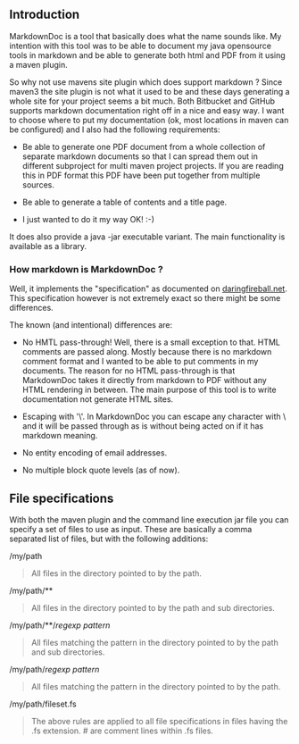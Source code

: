 ## Introduction

MarkdownDoc is a tool that basically does what the name sounds like. My intention with this tool was to be able to
document my java opensource tools in markdown and be able to generate both html and PDF from it using a maven plugin.

So why not use mavens site plugin which does support markdown ? Since maven3 the site plugin is not what it used to 
be and these days generating a whole site for your project seems a bit much. Both Bitbucket and GitHub supports 
markdown documentation right off in a nice and easy way. I want to choose where to put my documentation (ok, most
locations in maven can be configured) and I also had the following requirements:

* Be able to generate one PDF document from a whole collection of separate markdown documents so that I can spread
  them out in different subproject for multi maven project projects. If you are reading this in PDF format this
  PDF have been put together from multiple sources. 

* Be able to generate a table of contents and a title page. 

* I just wanted to do it my way OK! :-)

It does also provide a java -jar executable variant. The main functionality is available as a library.

### How markdown is MarkdownDoc ?

Well, it implements the "specification" as documented on [daringfireball.net](http://daringfireball.net/projects/markdown/syntax).
This specification however is not extremely exact so there might be some differences.

The known (and intentional) differences are:

* No HMTL pass-through! Well, there is a small exception to that. HTML comments are passed along. Mostly because
  there is no markdown comment format and I wanted to be able to put comments in my documents. The reason for
  no HTML pass-through is that MarkdownDoc takes it directly from markdown to PDF without any HTML rendering
  in between. The main purpose of this tool is to write documentation not generate HTML sites.

* Escaping with '\\'. In MarkdownDoc you can escape any character with \\ and it will be passed through as is
  without being acted on if it has markdown meaning.

* No entity encoding of email addresses.

* No multiple block quote levels (as of now).

## File specifications

With both the maven plugin and the command line execution jar file you can specify a set of files to use
as input. These are basically a comma separated list of files, but with the following additions:

/my/path

> All files in the directory pointed to by the path.

/my/path/\*\*

> All files in the directory pointed to by the path and sub directories.

/my/path/\*\*/_regexp pattern_

> All files matching the pattern in the directory pointed to by the path and sub directories.

/my/path/_regexp pattern_

> All files matching the pattern in the directory pointed to by the path.

/my/path/fileset.fs

> The above rules are applied to all file specifications in files having the .fs extension. # are comment lines within .fs files.
